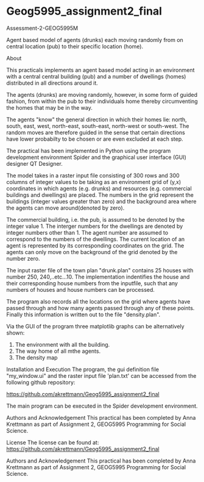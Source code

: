 # Geog5995_assignment2_final

Assessment-2-GEOG5995M

Agent based model of agents (drunks) each moving randomly from on central location (pub) to their 
specific location (home).

About

This practicals implements an agent based model acting in an environment with a central central
building (pub) and a number of dwellings (homes) distributed in all directions around it. 

The agents (drunks) are moving randomly, however, in some form of guided fashion, from within
the pub to their individuals home thereby circumventing the homes that may be in the way. 

The agents "know" the general direction in which their homes lie: north, south, east, west,
north-east, south-east, north-west or south-west. The random moves are therefore guided in the
sense that certain directions have lower probabilty to be chosen or are even excluded at each step. 

The practical has been implemented in Python using the program development environment Spider
and the graphical user interface (GUI) designer QT Designer. 

The model takes in a raster input file consisting of 300 rows and 300 columns of integer values
to be taking as an environment grid of (y,x) coordinates in which agents (e.g. drunks) and resources 
(e.g. commercial buildings and dwellings) are placed. The numbers in the grid represent the buildings
(integer values greater than zero) and the background area where the agents can move around(denoted 
by zero).

The commercial building, i.e. the pub, is assumed to be denoted by the integer value 1.
The interger numbers for the dwellings are denoted by integer numbers other than 1. The agent number
are assumed to correspond to the numbers of the dwellings. The current location of an agent is 
represented by its corresponding coordinates on the grid. The agents can only move on the background
of the grid denoted by the number zero.

The input raster file of the town plan "drunk.plan" contains 25 houses with number 250, 240,..etc...10.
The implementation indentifies the house and their corresponding house numbers from the inputfile,
such that any numbers of houses and house numbers can be processed.

The program also records all the locations on the grid where agents have passed through and how
many agents passed through any of these points. Finally this information is written out to the file
"density.plan".

Via the GUI of the program three matplotlib graphs can be alternatively shown:
1. The environment with all the building.
2. The way home of all mthe agents.
3. The density map  

Installation and Execution
The program, the gui definition file "my_window.ui" and the raster input file 'plan.txt' can be 
accessed from the following github repository:

https://github.com/akrettmann/Geog5995_assignment2_final

The main program can be executed in the Spider development environment.


Authors and Acknowledgement
This practical has been completed by Anna Krettmann as part of Assignment 2, GEOG5995 Programming for Social Science.

License
The license can be found at: https://github.com/akrettmann/Geog5995_assignment2_final

Authors and Acknowledgement
This practical has been completed by Anna Krettmann as part of Assignment 2, GEOG5995 Programming for Social Science.
